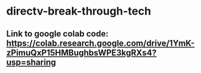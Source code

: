# directv-break-through-tech



## Link to google colab code: https://colab.research.google.com/drive/1YmK-zPimuQxP15HMBughbsWPE3kgRXs4?usp=sharing
